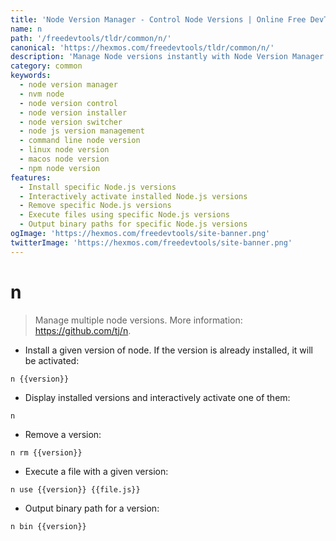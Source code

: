 ```yaml
---
title: 'Node Version Manager - Control Node Versions | Online Free DevTools by Hexmos'
name: n
path: '/freedevtools/tldr/common/n/'
canonical: 'https://hexmos.com/freedevtools/tldr/common/n/'
description: 'Manage Node versions instantly with Node Version Manager. Install, remove, and switch between different Node.js versions easily. Free online tool, no registration required.'
category: common
keywords:
  - node version manager
  - nvm node
  - node version control
  - node version installer
  - node version switcher
  - node js version management
  - command line node version
  - linux node version
  - macos node version
  - npm node version
features:
  - Install specific Node.js versions
  - Interactively activate installed Node.js versions
  - Remove specific Node.js versions
  - Execute files using specific Node.js versions
  - Output binary paths for specific Node.js versions
ogImage: 'https://hexmos.com/freedevtools/site-banner.png'
twitterImage: 'https://hexmos.com/freedevtools/site-banner.png'
---
```


# n

> Manage multiple node versions.
> More information: <https://github.com/tj/n>.

- Install a given version of node. If the version is already installed, it will be activated:

`n {{version}}`

- Display installed versions and interactively activate one of them:

`n`

- Remove a version:

`n rm {{version}}`

- Execute a file with a given version:

`n use {{version}} {{file.js}}`

- Output binary path for a version:

`n bin {{version}}`
